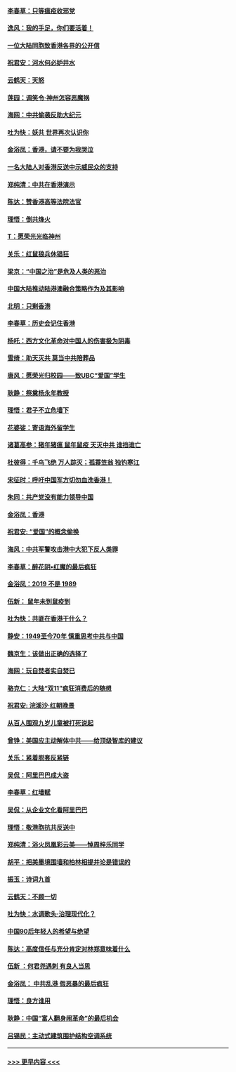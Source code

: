 #### [李春草：只等瘟疫收邪党](../pages/nsc993/n11677308.md?t=11250544) 
#### [逸风：我的手足，你们要活着！](../pages/nsc993/n11676352.md?t=11250544) 
#### [一位大陆同胞致香港各界的公开信](../pages/nsc993/n11675761.md?t=11250544) 
#### [祝君安：河水何必妒井水](../pages/nsc993/n11675746.md?t=11250544) 
#### [云鹤天：天怒](../pages/nsc993/n11675718.md?t=11250544) 
#### [莲园：调笑令‧神州怎容恶魔祸](../pages/nsc993/n11675648.md?t=11250544) 
#### [海网：中共偷袭反助大纪元](../pages/nsc993/n11673515.md?t=11250544) 
#### [吐为快：妖共 世界再次认识你](../pages/nsc993/n11673506.md?t=11250544) 
#### [金浴凤：香港，请不要为我哭泣](../pages/nsc993/n11673248.md?t=11250544) 
#### [一名大陆人对香港反送中示威民众的支持](../pages/nsc993/n11672615.md?t=11250544) 
#### [郑纯清：中共在香港演示](../pages/nsc993/n11670539.md?t=11250544) 
#### [陈达：赞香港高等法院法官](../pages/nsc993/n11669542.md?t=11250544) 
#### [理悟：倒共烽火](../pages/nsc993/n11668844.md?t=11250544) 
#### [T：愿荣光光临神州](../pages/nsc993/n11668421.md?t=11250544) 
#### [关乐：红鼠狼兵休猖狂](../pages/nsc993/n11668378.md?t=11250544) 
#### [梁京：“中国之治”是危及人类的恶治](../pages/nsc993/n11668328.md?t=11250544) 
#### [中国大陆推动陆港澳融合策略作为及其影响](../pages/nsc993/n11668157.md?t=11250544) 
#### [北明：只剩香港](../pages/nsc993/n11668002.md?t=11250544) 
#### [李春草：历史会记住香港](../pages/nsc993/n11667927.md?t=11250544) 
#### [杨吒：西方文化革命对中国人的伤害极为阴毒](../pages/nsc993/n11664521.md?t=11250544) 
#### [雪绮：助天灭共 莫当中共陪葬品](../pages/nsc993/n11662650.md?t=11250544) 
#### [唐风：愿荣光归校园——致UBC“爱国”学生](../pages/nsc993/n11662194.md?t=11250544) 
#### [耿静：祭奠杨永年教授](../pages/nsc993/n11662514.md?t=11250544) 
#### [理悟：君子不立危墙下](../pages/nsc993/n11662172.md?t=11250544) 
#### [花婆娑：寄语海外留学生](../pages/nsc993/n11662121.md?t=11250544) 
#### [诸葛高参：猪年猪瘟 鼠年鼠疫 天灭中共 谁挡谁亡](../pages/nsc993/n11661980.md?t=11250544) 
#### [杜彼得：千鸟飞绝 万人踪灭；孤蓑笠翁 独钓寒江](../pages/nsc993/n11661170.md?t=11250544) 
#### [宋征时：呼吁中国军方切勿血洗香港！](../pages/nsc993/n11415318.md?t=11250544) 
#### [朱同：共产党没有能力领导中国](../pages/nsc993/n11660421.md?t=11250544) 
#### [金浴凤：香港](../pages/nsc993/n11660419.md?t=11250544) 
#### [祝君安: “爱国”的概念偷换](../pages/nsc993/n11659706.md?t=11250544) 
#### [海风：中共军警攻击港中大犯下反人类罪](../pages/nsc993/n11659632.md?t=11250544) 
#### [李春草：醉花阴•红魔的最后疯狂](../pages/nsc993/n11659287.md?t=11250544) 
#### [金浴凤：2019 不是 1989](../pages/nsc993/n11657663.md?t=11250544) 
#### [伍新： 鼠年未到鼠疫到](../pages/nsc993/n11655098.md?t=11250544) 
#### [吐为快：共匪在香港干什么？](../pages/nsc993/n11654891.md?t=11250544) 
#### [静安：1949至今70年 慎重思考中共与中国](../pages/nsc993/n11651244.md?t=11250544) 
#### [魏京生：该做出正确的选择了](../pages/nsc993/n11653084.md?t=11250544) 
#### [海网：玩自焚者实自焚已](../pages/nsc993/n11652423.md?t=11250544) 
#### [骆克仁：大陆“双11”疯狂消费后的随想](../pages/nsc993/n11652305.md?t=11250544) 
#### [祝君安: 浣溪沙·红朝晚景](../pages/nsc993/n11652258.md?t=11250544) 
#### [从百人围观九岁儿童被打死说起](../pages/nsc993/n11651030.md?t=11250544) 
#### [曾铮：美国应主动解体中共——给顶级智库的建议](../pages/nsc993/n11649888.md?t=11250544) 
#### [关乐：紧着脱套反紧链](../pages/nsc993/n11649069.md?t=11250544) 
#### [吴侃：阿里巴巴成大盗](../pages/nsc993/n11645523.md?t=11250544) 
#### [李春草：红墙赋](../pages/nsc993/n11646389.md?t=11250544) 
#### [吴侃：从企业文化看阿里巴巴](../pages/nsc993/n11645476.md?t=11250544) 
#### [理悟：敬港胞抗共反送中](../pages/nsc993/n11645466.md?t=11250544) 
#### [郑纯清：浴火凤凰彩云美——悼周梓乐同学](../pages/nsc993/n11645155.md?t=11250544) 
#### [胡平：把美墨境围墙和柏林相提并论是错误的](../pages/nsc993/n11645134.md?t=11250544) 
#### [振玉：诗词九首](../pages/nsc993/n11644081.md?t=11250544) 
#### [云鹤天：不顾一切](../pages/nsc993/n11643508.md?t=11250544) 
#### [吐为快：水调歌头·治理现代化？](../pages/nsc993/n11643485.md?t=11250544) 
#### [中国90后年轻人的希望与绝望](../pages/nsc993/n11642317.md?t=11250544) 
#### [陈达：高度信任与充分肯定对林郑意味着什么](../pages/nsc993/n11641441.md?t=11250544) 
#### [伍新 ：何君尧遇刺 有良人当思](../pages/nsc993/n11641503.md?t=11250544) 
#### [金浴凤： 中共乱港  假恶暴的最后疯狂](../pages/nsc993/n11641495.md?t=11250544) 
#### [理悟：良方谁用](../pages/nsc993/n11641463.md?t=11250544) 
#### [耿静：中国“富人翻身闹革命”的最后机会](../pages/nsc993/n11640655.md?t=11250544) 
#### [吕锡民：主动式建筑围护结构空调系统](../pages/nsc993/n11640168.md?t=11250544) 

----
#### [ >>> 更早内容 <<< ](../indexes/nsc993-earlier.md)
